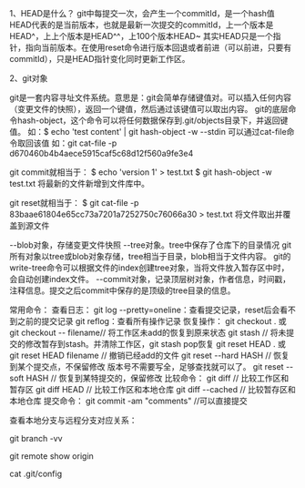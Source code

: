 1、HEAD是什么？
git中每提交一次，会产生一个commitId，是一个hash值
HEAD代表的是当前版本，也就是最新一次提交的commitId，上一个版本是HEAD^，上上个版本是HEAD^^，上100个版本HEAD~
其实HEAD只是一个指针，指向当前版本。在使用reset命令进行版本回退或者前进（可以前进，只要有commitId），只是HEAD指针变化同时更新工作区。

2、git对象

git是一套内容寻址文件系统。意思是：git会简单存储键值对。可以插入任何内容（变更文件的快照），返回一个键值，然后通过该键值可以取出内容。
git的底层命令hash-object，这个命令可以将任何数据保存到.git/objects目录下，并返回键值。
如：$ echo 'test content' | git hash-object -w --stdin
可以通过cat-file命令取回该值
如：git cat-file -p d670460b4b4aece5915caf5c68d12f560a9fe3e4

git commit就相当于：
$ echo 'version 1' > test.txt
$ git hash-object -w test.txt
将最新的文件新增到文件库中。

git reset就相当于：
$ git cat-file -p 83baae61804e65cc73a7201a7252750c76066a30 > test.txt
将文件取出并覆盖到源文件

--blob对象，存储变更文件快照
--tree对象。tree中保存了仓库下的目录情况
git所有对象以tree或blob对象存储，tree相当于目录，blob相当于文件内容。
git的write-tree命令可以根据文件的index创建tree对象，当将文件放入暂存区中时，会自动创建index文件。
--commit对象，记录顶层树对象，作者信息，时间戳，注释信息。提交之后commit中保存的是顶级的tree目录的信息。

常用命令：
查看日志：
git log --pretty=oneline：查看提交记录，reset后会看不到之前的提交记录
git reflog：查看所有操作记录
恢复操作：
git checkout .  或 git checkout -- filename// 将工作区未add的恢复到原来状态
git stash  // 将未提交的修改暂存到stash。并清除工作区，git stash pop恢复
git reset HEAD . 或 git reset HEAD filename  // 撤销已经add的文件
git reset --hard HASH // 恢复到某个提交点，不保留修改  版本号不需要写全，足够查找就可以了。
git reset --soft HASH // 恢复到某特提交的，保留修改
比较命令：
git diff  // 比较工作区和暂存区
git diff HEAD // 比较工作区和本地仓库
git diff --cached  // 比较暂存区和本地仓库
提交命令：
git commit -am "comments" //可以直接提交

查看本地分支与远程分支对应关系：

git branch -vv

git remote show origin

cat .git/config
